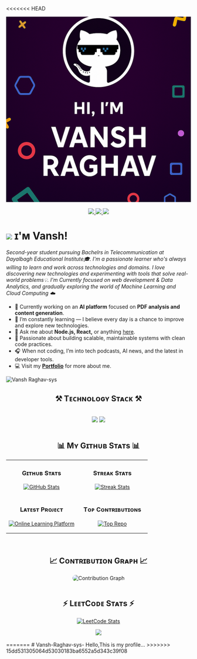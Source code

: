<<<<<<< HEAD
<!--Banner-->
![Vansh Raghav ](./image.png)
<!--Contact Section--> 
<div align="center"> 
  <a href=📧 Email: [raghavvansh12@gmail.com](mailto:raghavvansh12@gmail.com)>
    <img src="https://img.shields.io/badge/Gmail-333333?style=for-the-badge&logo=gmail&logoColor=red" />
  </a>
  <a href="https://www.linkedin.com/in/vansh-raghav-824a482b4" target="_blank">
    <img src="https://img.shields.io/badge/LinkedIn-0077B5?style=for-the-badge&logo=linkedin&logoColor=white" target="_blank" />
  </a>
 <a href="https://dev.to/scary_crimson" target="_blank">
  <img src="https://img.shields.io/badge/Dev.to-0A0A0A?style=for-the-badge&logo=dev.to&logoColor=white" target="_blank" />
</a>
</div>

<!--Night Owl image
<div>
  <img align="right" width="40%" src="https://owlbertsio-resized.s3.amazonaws.com/Popper.psd.full.png">
</div>-->

<!--Header Name-->
# <img src="https://emojis.slackmojis.com/emojis/images/1531849430/4246/blob-sunglasses.gif?1531849430" width="30"/> ɪ'ᴍ Vansh!
*Second-year student pursuing Bachelrs in Telecommunication at Dayalbagh Educational Institute🎓. I'm a passionate learner who's always willing to learn and work across technologies and domains. I love discovering new technologies and experimenting with tools that solve real-world problems💡. I'm Currently focused on web development & Data Analytics, and gradually exploring the world of Machine Learning and Cloud Computing ☁️*

- 🔗 Currently working on an **AI platform** focused on **PDF analysis and content generation**.
- 🌱 I’m constantly learning — I believe every day is a chance to improve and explore new technologies.
- 💬 Ask me about **Node.js, React,** or anything [here](https://github.com/jiddi222).
- 🧠 Passionate about building scalable, maintainable systems with clean code practices.
- 🎧 When not coding, I’m into tech podcasts, AI news, and the latest in developer tools.
- 💻 Visit my [**Portfolio**](https://vansh-raghav.webflow.io/) for more about me.

<!--Profile Count Badge-->
<p align="left">
  <img src="https://komarev.com/ghpvc/?username=vanshraghav-sys&label=Profile%20views&color=770677&style=for-the-badge&logo=star" alt="Vansh Raghav-sys" style="padding-right:20px;" />
</p>

<!--Github stats Table--> 
<h2 align="center">⚒️ Tᴇᴄʜɴᴏʟᴏɢʏ Sᴛᴀᴄᴋ ⚒️</h2>
<br/>
<div align="center">
    <img src="https://skillicons.dev/icons?i=html,css,bootstrap,tailwind,javascript,typescript,react,nextjs,nodejs,python,django,firebase" />
    <img src="https://skillicons.dev/icons?i=git,github,docker,linux,vscode,figma,mongodb,mysql,ollama" /><br>
</div>

<br/>

<!--Github stats Table--> 
<h2 align="center">📊 Mʏ Gɪᴛʜᴜʙ Sᴛᴀᴛs 📊</h2>

<table width="100%">
  <tr>
    <td width="50%">
      <h3 align="center"><strong>Gɪᴛʜᴜʙ Sᴛᴀᴛs</strong></h3>
      <p align="center">
        <a href="https://github.com/jiddi222/Vansh-Raghav-sys-.git">
  <img align="center" src="https://github-readme-stats.vercel.app/api?username=jiddi222&count_private=true&show_icons=true&theme=nightowl&bg_color=0,000000,441350&title_color=c56a90&text_color=ffffff&rank_icon=github&hide=prs_merged_percentage,contribs&show=reviews,prs,issues" alt="GitHub Stats" />
        </a>
      </p>
    </td>
    <td width="50%">
      <h3 align="center"><strong>Sᴛʀᴇᴀᴋ Sᴛᴀᴛs</strong></h3>
      <p align="center">
        <a href="https://github.com/jiddi222/Vansh-Raghav-sys-.git">
        <img align="center" src="https://streak-stats.demolab.com?user=jiddi222&theme=nightowl&background=0,000000,441350&fire=ffeb95&ring=ffeb95&sideNums=ffffff&sideLabels=ffffff&dates=c56a90&currStreakNum=ffffff" alt="Streak Stats" />
      </a>
      </p>
    </td>
  </tr>
  <tr>
    <td width="50%">
      <h3 align="center"><strong>Lᴀᴛᴇsᴛ Pʀᴏᴊᴇᴄᴛ</strong></h3>
      <p align="center">
        <a href="https://github.com/jiddi222/Online-Learning-Platform">
  <img align="center" width="470" src="https://github-readme-stats.vercel.app/api/pin/?username=jiddi222&repo=Online-Learning-Platform&theme=nightowl&show_owner=true&bg_color=0,000000,441350&title_color=c56a90&text_color=ffffff" alt="Online Learning Platform" />
</a>
      </p>
    </td>
    <td width="50%">
      <h3 align="center"><strong>Tᴏᴘ Cᴏɴᴛʀɪʙᴜᴛɪᴏɴs</strong></h3>
      <p align="center">
        <a href="https://github.com/vanshraghav-sys">
         <img align="center" src="https://github-contributor-stats.vercel.app/api?username=jiddi222&limit=2&theme=nightowl&show_owner=true&combine_all_yearly_contributions=false&bg_color=0,000000,441350&title_color=c56a90&text_color=ffffff" alt="Top Repo" />
        </a>
      </p>
    </td>
  </tr>
</table>
<br />

<!--Contribution Graph-->
<h2 align="center">📈 Cᴏɴᴛʀɪʙᴜᴛɪᴏɴ Gʀᴀᴘʜ 📈</h2>
<div align="center">
   <img src="https://github-readme-activity-graph.vercel.app/graph?username=jiddi222&bg_color=220a28&color=ffffff&line=c56a90&point=ffeb95&area=false&hide_border=false" style="border-radius:15px;" alt="Contribution Graph"/>

</div>
<br />

<!--LeetCode status-->
<h2 align="center">⚡ LᴇᴇᴛCᴏᴅᴇ Sᴛᴀᴛs ⚡</h2>
<p align="center">
  <a href="https://leetcode.com/jiddi222" target="_blank">
    <img align="center" width="50%" 
     src="https://leetcard.jacoblin.cool/jiddi222?theme=nord&bg_color=0,000000,441350&title_color=c56a90" 
     alt="LeetCode Stats" />

  </a>
</p>





















<!--Footer--> 
<p align="center">
  <img src="https://capsule-render.vercel.app/api?type=waving&color=gradient&height=65&section=footer"/>
</p>
=======
# Vansh-Raghav-sys-
Hello,This is my profile...
>>>>>>> 15dd531305064d53030183ba6552a5d343c39f08
